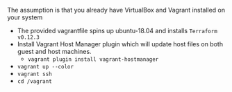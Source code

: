 The assumption is that you already have VirtualBox and Vagrant installed on your system
- The provided vagrantfile spins up ubuntu-18.04 and installs `Terraform v0.12.3`
- Install Vagrant Host Manager plugin which will update host files on both guest and host machines.
  - `vagrant plugin install vagrant-hostmanager`
- `vagrant up --color`
- `vagrant ssh`
- `cd /vagrant`

